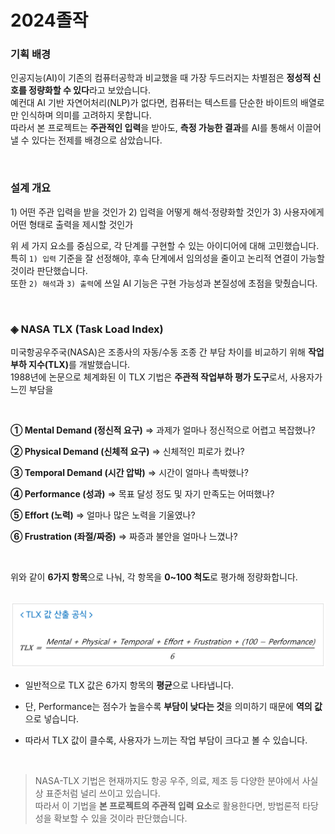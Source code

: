 # 2024졸작

### 기획 배경

인공지능(AI)이 기존의 컴퓨터공학과 비교했을 때 가장 두드러지는 차별점은 **정성적 신호를 정량화할 수 있다**라고 보았습니다. <br> 예컨대 AI 기반 자연어처리(NLP)가 없다면, 컴퓨터는 텍스트를 단순한 바이트의 배열로만 인식하며 의미를 고려하지 못합니다. <br> 따라서 본 프로젝트는 **주관적인 입력**을 받아도, **측정 가능한 결과**를 AI를 통해서 이끌어낼 수 있다는 전제를 배경으로 삼았습니다.

<br>

### 설계 개요

1\) 어떤 주관 입력을 받을 것인가
2\) 입력을 어떻게 해석·정량화할 것인가
3\) 사용자에게 어떤 형태로 출력을 제시할 것인가


위 세 가지 요소를 중심으로, 각 단계를 구현할 수 있는 아이디어에 대해 고민했습니다. <br> 특히 `1) 입력` 기준을 잘 선정해야, 후속 단계에서 임의성을 줄이고 논리적 연결이 가능할 것이라 판단했습니다. <br> 또한 `2) 해석`과 `3) 출력`에 쓰일 AI 기능은 구현 가능성과 본질성에 초점을 맞췄습니다.

<br>

### ◈ NASA TLX (Task Load Index)

미국항공우주국(NASA)은 조종사의 자동/수동 조종 간 부담 차이를 비교하기 위해 <strong>작업 부하 지수(TLX)</strong>를 개발했습니다. <br> 1988년에 논문으로 체계화된 이 TLX 기법은 **주관적 작업부하 평가 도구**로서, 사용자가 느낀 부담을

<br>

**① Mental Demand (정신적 요구)**
=> 과제가 얼마나 정신적으로 어렵고 복잡했나?

**② Physical Demand (신체적 요구)**
=> 신체적인 피로가 컸나?

**③ Temporal Demand (시간 압박)**
=> 시간이 얼마나 촉박했나?

**④ Performance (성과)**
=> 목표 달성 정도 및 자기 만족도는 어떠했나?

**⑤ Effort (노력)**
=> 얼마나 많은 노력을 기울였나?

**⑥ Frustration (좌절/짜증)**
=> 짜증과 불안을 얼마나 느꼈나?

<br>

위와 같이 **6가지 항목**으로 나눠, 각 항목을 **0~100 척도**로 평가해 정량화합니다.

<br>

<img src="./images/tlx.png" width="720" alt="TLX 공식" />

- 일반적으로 TLX 값은 6가지 항목의 **평균**으로 나타냅니다.

- 단, Performance는 점수가 높을수록 **부담이 낮다는 것**을 의미하기 때문에 **역의 값**으로 넣습니다.

- 따라서 TLX 값이 클수록, 사용자가 느끼는 작업 부담이 크다고 볼 수 있습니다.

<br>

>NASA-TLX 기법은 현재까지도 항공 우주, 의료, 제조 등 다양한 분야에서 사실상 표준처럼 널리 쓰이고 있습니다. <br> 따라서 이 기법을 **본 프로젝트의 주관적 입력 요소**로 활용한다면, 방법론적 타당성을 확보할 수 있을 것이라 판단했습니다.

